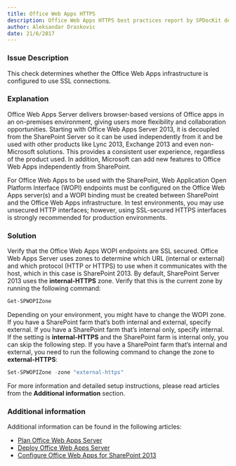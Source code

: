 ```yaml
---
title: Office Web Apps HTTPS
description: Office Web Apps HTTPS best practices report by SPDocKit determines whether the Office Web Apps infrastructure is configured to use SSL connections.
author: Aleksandar Draskovic 
date: 21/6/2017
---
```

### Issue Description
This check determines whether the Office Web Apps infrastructure is configured to use SSL connections.
### Explanation
Office Web Apps Server delivers browser-based versions of Office apps in an on-premises environment, giving users more flexibility and collaboration opportunities. Starting with Office Web Apps Server 2013, it is decoupled from the SharePoint Server so it can be used independently from it and be used with other products like Lync 2013, Exchange 2013 and even non-Microsoft solutions. This provides a consistent user experience, regardless of the product used. In addition, Microsoft can add new features to Office Web Apps independently from SharePoint.

For Office Web Apps to be used with the SharePoint, Web Application Open Platform Interface (WOPI) endpoints must be configured on the Office Web Apps server(s) and a WOPI binding must be created between SharePoint and the Office Web Apps infrastructure. In test environments, you may use unsecured HTTP interfaces; however, using SSL-secured HTTPS interfaces is strongly recommended for production environments.
### Solution
Verify that the Office Web Apps WOPI endpoints are SSL secured. Office Web Apps Server uses zones to determine which URL (internal or external) and which protocol (HTTP or HTTPS) to use when it communicates with the host, which in this case is SharePoint 2013. By default, SharePoint Server 2013 uses the **internal-HTTPS** zone. Verify that this is the current zone by running the following command:
```powershell
Get-SPWOPIZone
```
Depending on your environment, you might have to change the WOPI zone. If you have a SharePoint farm that’s both internal and external, specify external. If you have a SharePoint farm that’s internal only, specify internal. If the setting is **internal-HTTPS** and the SharePoint farm is internal only, you can skip the following step. If you have a SharePoint farm that’s internal and external, you need to run the following command to change the zone to **external-HTTPS**:
```powershell
Set-SPWOPIZone -zone "external-https"
```
For more information and detailed setup instructions, please read articles from the **Additional information** section.
### Additional information 
Additional information can be found in the following articles:
* [Plan Office Web Apps Server](https://technet.microsoft.com/en-us/library/jj219435.aspx)
* [Deploy Office Web Apps Server](https://technet.microsoft.com/en-us/library/jj219455.aspx)
* [Configure Office Web Apps for SharePoint 2013](https://technet.microsoft.com/en-us/library/ff431687.aspx)

